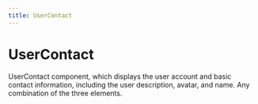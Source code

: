 ```yaml
---
title: UserContact
---
```


# UserContact

<div>UserContact component, which displays the user account and basic contact information, including the user description, avatar, and name. Any combination of the three elements.</div>
